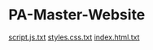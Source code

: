 # PA-Master-Website
[script.js.txt](https://github.com/user-attachments/files/17546841/script.js.txt)
[styles.css.txt](https://github.com/user-attachments/files/17546840/styles.css.txt)
[index.html.txt](https://github.com/user-attachments/files/17546839/index.html.txt)
